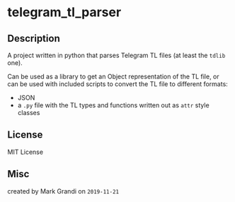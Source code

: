 # telegram_tl_parser

## Description

A project written in python that parses Telegram TL files (at least the `tdlib` one).

Can be used as a library to get an Object representation of the TL file, or can be used
with included scripts to convert the TL file to different formats:

* JSON
* a `.py` file with the TL types and functions written out as `attr` style classes

## License

MIT License

## Misc

created by Mark Grandi on `2019-11-21`